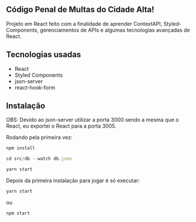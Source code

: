 ## Código Penal de Multas do Cidade Alta!
Projeto em React feito com a finalidade de aprender ContextAPI, Styled-Components, gerenciamentos de APIs e algumas tecnologias avançadas de React.


## Tecnologias usadas 
  
* React
* Styled Components
* json-server
* react-hook-form


## Instalação

OBS: Devido ao json-server utilizar a porta 3000 sendo a mesma que o React, eu exportei o React para a porta 3005.

Rodando pela primeira vez:

```javascript
npm install
```

```javascript
cd src/db --watch db.json
```

```javascript
yarn start
```



Depois da primeira instalação para jogar é só executar:

```javascript
yarn start
```

ou 

```javascript
npm start
```
